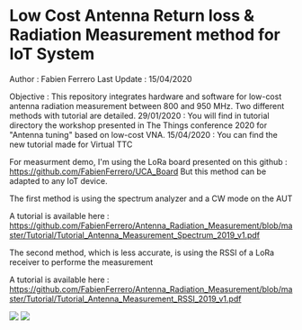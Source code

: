 # Low Cost Antenna Return loss & Radiation Measurement method for IoT System

Author : Fabien Ferrero
Last Update : 15/04/2020

Objective : This repository integrates hardware and software for low-cost antenna radiation measurement between 800 and 950 MHz.
Two different methods with tutorial are detailed.
29/01/2020 : You will find in tutorial directory the workshop presented in The Things conference 2020 for "Antenna tuning" based on low-cost VNA.
15/04/2020 : You can find the new tutorial made for Virtual TTC

For measurment demo, I'm using the LoRa board presented on this github : https://github.com/FabienFerrero/UCA_Board
But this method can be adapted to any IoT device.

The first method is using the spectrum analyzer and a CW mode on the AUT

A tutorial is available here : https://github.com/FabienFerrero/Antenna_Radiation_Measurement/blob/master/Tutorial/Tutorial_Antenna_Measurement_Spectrum_2019_v1.pdf

The second method, which is less accurate, is using the RSSI of a LoRa receiver to performe the measurement

A tutorial is available here : https://github.com/FabienFerrero/Antenna_Radiation_Measurement/blob/master/Tutorial/Tutorial_Antenna_Measurement_RSSI_2019_v1.pdf


<img src="https://github.com/FabienFerrero/Antenna_Radiation_Measurement/blob/master/documents/picture/receiver.png">


<img src="https://github.com/FabienFerrero/Antenna_Radiation_Measurement/blob/master/documents/picture/ref_ant.png">

